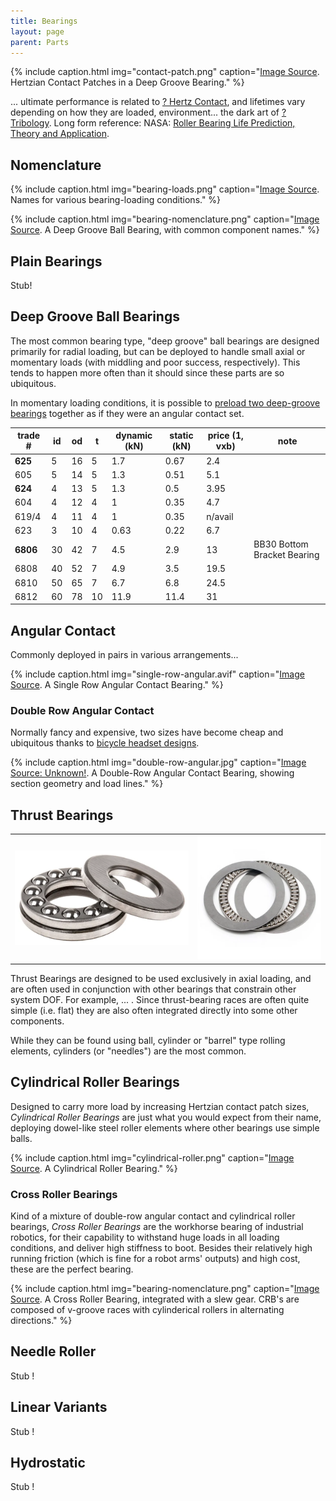 ```yaml
--- 
title: Bearings
layout: page
parent: Parts 
---
```


{% include caption.html img="contact-patch.png" caption="<a href='../../reading/nasa_roller_bearing_theory_and_app.pdf'>Image Source</a>. Hertzian Contact Patches in a Deep Groove Bearing." %}

... ultimate performance is related to [? Hertz Contact](), and lifetimes vary depending on how they are loaded, environment... the dark art of [? Tribology](). Long form reference: NASA: [Roller Bearing Life Prediction, Theory and Application](../../reading/nasa_roller_bearing_theory_and_app.pdf). 

## Nomenclature

{% include caption.html img="bearing-loads.png" caption="<a href='https://www.silverthin.com/news/moment-load-basics/'>Image Source</a>. Names for various bearing-loading conditions." %}

{% include caption.html img="bearing-nomenclature.png" caption="<a href='https://www.researchgate.net/publication/354956737_An_Experimental_and_Numerical_Evaluation_of_Seal_Strictness_on_Ball_Bearing_Performance'>Image Source</a>. A Deep Groove Ball Bearing, with common component names." %}

## Plain Bearings 

Stub! 

## Deep Groove Ball Bearings

The most common bearing type, "deep groove" ball bearings are designed primarily for radial loading, but can be deployed to handle small axial or momentary loads (with middling and poor success, respectively). This tends to happen more often than it should since these parts are so ubiquitous. 

In momentary loading conditions, it is possible to [preload two deep-groove bearings]() together as if they were an angular contact set. 

trade # | id | od | t | dynamic (kN) | static (kN) | price (1, vxb) | note 
--- | --- | --- | --- | --- | --- | --- | ---
**625** | 5 | 16 | 5 | 1.7 | 0.67 | 2.4 | 
605 | 5 | 14 | 5 | 1.3 | 0.51 | 5.1
**624** | 4 | 13 | 5 | 1.3 | 0.5 | 3.95 
604 | 4 | 12 | 4 | 1 | 0.35 | 4.7
619/4 | 4 | 11 | 4 | 1 | 0.35 | n/avail
623 | 3 | 10 | 4 | 0.63 | 0.22 | 6.7
**6806** | 30 | 42 | 7 | 4.5 | 2.9 | 13 | BB30 Bottom Bracket Bearing 
6808 | 40 | 52 | 7 | 4.9 | 3.5 | 19.5 
6810 | 50 | 65 | 7 | 6.7 | 6.8 | 24.5 
6812 | 60 | 78 | 10 | 11.9 | 11.4 | 31 

## Angular Contact 

Commonly deployed in pairs in various arrangements... 

{% include caption.html img="single-row-angular.avif" caption="<a href='https://www.skf.com/us/products/rolling-bearings/ball-bearings/angular-contact-ball-bearings'>Image Source</a>. A Single Row Angular Contact Bearing." %}

### Double Row Angular Contact

Normally fancy and expensive, two sizes have become cheap and ubiquitous thanks to [bicycle headset designs](https://www.whiteind.com/product/headset-bearings/). 

{% include caption.html img="double-row-angular.jpg" caption="<a href=''>Image Source: Unknown!</a>. A Double-Row Angular Contact Bearing, showing section geometry and load lines." %}

## Thrust Bearings

| | | 
| --- | --- | 
| ![rollers](thrust-balls.webp) | ![needles](thrust-needles.jpg) |

Thrust Bearings are designed to be used exclusively in axial loading, and are often used in conjunction with other bearings that constrain other system DOF. For example, ... . Since thrust-bearing races are often quite simple (i.e. flat) they are also often integrated directly into some other components. 

While they can be found using ball, cylinder or "barrel" type rolling elements, cylinders (or "needles") are the most common. 

## Cylindrical Roller Bearings 

Designed to carry more load by increasing Hertzian contact patch sizes, *Cylindrical Roller Bearings* are just what you would expect from their name, deploying dowel-like steel roller elements where other bearings use simple balls.

{% include caption.html img="cylindrical-roller.png" caption="<a href='../../reading/nasa_roller_bearing_theory_and_app.pdf'>Image Source</a>. A Cylindrical Roller Bearing." %}

### Cross Roller Bearings

Kind of a mixture of double-row angular contact and cylindrical roller bearings, *Cross Roller Bearings* are the workhorse bearing of industrial robotics, for their capability to withstand huge loads in all loading conditions, and deliver high stiffness to boot. Besides their relatively high running friction (which is fine for a robot arms' outputs) and high cost, these are the perfect bearing. 

{% include caption.html img="bearing-nomenclature.png" caption="<a href='https://us.misumi-ec.com/'>Image Source</a>. A Cross Roller Bearing, integrated with a slew gear. CRB's are composed of v-groove races with cylinderical rollers in alternating directions." %}

## Needle Roller 

Stub !

## Linear Variants

Stub ! 

## Hydrostatic 

Stub ! 